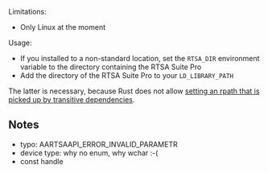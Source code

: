 Limitations:
- Only Linux at the moment

Usage:
- If you installed to a non-standard location, set the `RTSA_DIR` environment variable to the directory containing the RTSA Suite Pro
- Add the directory of the RTSA Suite Pro to your `LD_LIBRARY_PATH`

The latter is necessary, because Rust does not allow [setting an rpath that is picked up by transitive dependencies](https://github.com/rust-lang/cargo/issues/5077).


## Notes
- typo: AARTSAAPI_ERROR_INVALID_PARAMETR
- device type: why no enum, why wchar :-(
- const handle
